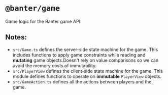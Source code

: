 # `@banter/game`

Game logic for the Banter game API.

## Notes:

- `src/Game.ts` defines the server-side state machine for the game. This includes functions to apply game constraints while reading and **mutating** game objects.Doesn't rely on value comparisons so we can avoid the memory costs of immutability.
- `src/PlayerView` defines the client-side state machine for the game. This module defines functions to operate on **immutable** `PlayerView` objects.
- `src/GameAction.ts` defines all the actions between players and the game.
